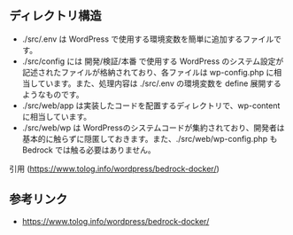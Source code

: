## ディレクトリ構造
- ./src/.env は WordPress で使用する環境変数を簡単に追加するファイルです。
- ./src/config には 開発/検証/本番 で使用する WordPress のシステム設定が記述されたファイルが格納されており、各ファイルは wp-config.php に相当しています。また、処理内容は ./src/.env の環境変数を define 展開するようなものです。
- ./src/web/app は実装したコードを配置するディレクトリで、wp-content に相当しています。
- ./src/web/wp は WordPressのシステムコードが集約されており、開発者は基本的に触らずに隠匿しておきます。また、./src/web/wp-config.php も Bedrock では触る必要はありません。

引用 (https://www.tolog.info/wordpress/bedrock-docker/)

## 参考リンク
- https://www.tolog.info/wordpress/bedrock-docker/
